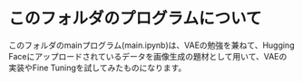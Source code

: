 # このフォルダのプログラムについて

このフォルダのmainプログラム(main.ipynb)は、VAEの勉強を兼ねて、Hugging Faceにアップロードされているデータを画像生成の題材として用いて、VAEの実装やFine Tuningを試してみたものになります。<br>

